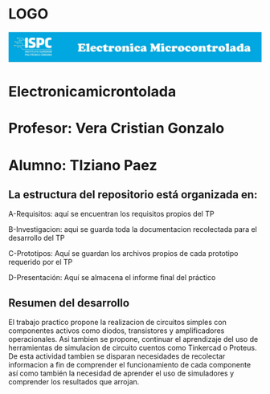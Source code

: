 # LOGO
![alt text](LOGO.png)
# Electronicamicrontolada

# Profesor: Vera Cristian Gonzalo
# Alumno: TIziano Paez

## La estructura del repositorio está organizada en:

A-Requisitos: aquí se encuentran los requisitos propios del TP

B-Investigacion: aqui se guarda toda la documentacion recolectada para el desarrollo del TP

C-Prototipos: Aquí se guardan los archivos propios de cada prototipo requerido por el TP

D-Presentación: Aquí se almacena el informe final del práctico

## Resumen del desarrollo
El trabajo practico propone la realizacion de circuitos simples con componentes activos como diodos,
transistores y amplificadores operacionales.
Asi tambien se propone, continuar el aprendizaje del uso de herramientas de simulacion de circuito
cuentos como Tinkercad o Proteus.
De esta actividad tambien se disparan necesidades de recolectar informacion a fin de comprender el
funcionamiento de cada componente así como también la necesidad de aprender el uso de simuladores
y comprender los resultados que arrojan.